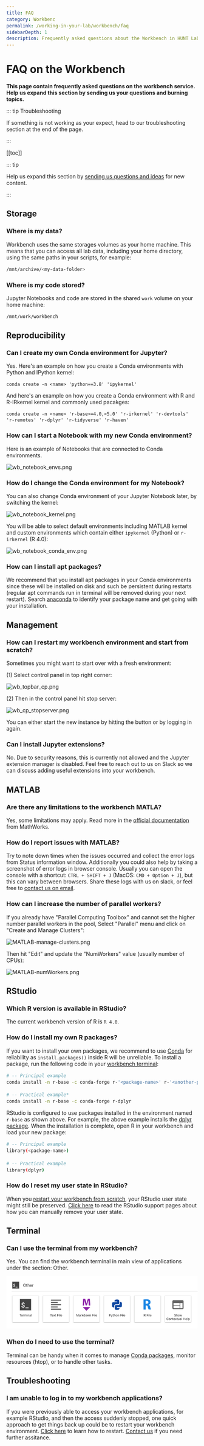 ```yaml
---
title: FAQ
category: Workbenc
permalink: /working-in-your-lab/workbench/faq
sidebarDepth: 1
description: Frequently asked questions about the Workbench in HUNT Lab.
---
```


# FAQ on the Workbench

**This page contain frequently asked questions on the workbench service. Help us expand this section by sending us your questions and burning topics.**

::: tip Troubleshooting

If something is not working as your expect, head to our troubleshooting section at the end of the page.

:::

[[toc]]

::: tip

Help us expand this section by [sending us questions and ideas](/contact) for new content.

:::


## Storage

### Where is my data?

Workbench uses the same storages volumes as your home machine. This means that you can access all lab data, including your home directory, using the same paths in your scripts, for example: 

```bash
/mnt/archive/<my-data-folder>
```

### Where is my code stored?

Jupyter Notebooks and code are stored in the shared `work` volume on your home machine:

```bash
/mnt/work/workbench
```

## Reproducibility

### Can I create my own Conda environment for Jupyter?

Yes. Here's an example on how you create a Conda environments with Python and IPython kernel:

```
conda create -n <name> 'python==3.8' 'ipykernel'
```

And here's an example on how you create a Conda environment with R and R-IRkernel kernel and commonly used pacakges:

```
conda create -n <name> 'r-base>=4.0,<5.0' 'r-irkernel' 'r-devtools' 'r-remotes' 'r-dplyr' 'r-tidyverse' 'r-haven'
```

### How can I start a Notebook with my new Conda environment?

Here is an example of Notebooks that are connected to Conda environments.

![wb_notebook_envs.png](./images/wb_notebook_envs.png)

### How do I change the Conda environment for my Notebook?

You can also change Conda environment of your Jupyter Notebook later, by switching the kernel:

![wb_notebook_kernel.png](./images/wb_notebook_kernel.png)

You will be able to select default environments including MATLAB kernel and custom environments which contain either `ipykernel` (Python) or `r-irkernel` (R 4.0):

![wb_notebook_conda_env.png](./images/wb_notebook_conda_env.png)

### How can I install apt packages? 

We recommend that you install apt packages in your Conda environments since these will be installed on disk and such be persistent during restarts (regular apt commands run in terminal will be removed during your next restart). Search [anaconda](https://anaconda.org/) to identify your package name and get going with your installation.




## Management

### How can I restart my workbench environment and start from scratch?

Sometimes you might want to start over with a fresh environment: 

(1) Select control panel in top right corner:

![wb_topbar_cp.png](./images/wb_topbar_cp.png)

(2) Then in the control panel hit stop server:

![wb_cp_stopserver.png](./images/wb_cp_stopserver.png)

You can either start the new instance by hitting the button or by logging in again.

### Can I install Jupyter extensions?

No. Due to security reasons, this is currently not allowed and the Jupyter extension manager is disabled. Feel free to reach out to us on Slack so we can discuss adding useful extensions into your workbench.




## MATLAB

### Are there any limitations to the workbench MATLA?

Yes, some limitations may apply. Read more in the [official documentation](https://se.mathworks.com/products/matlab-online/limitations.html) from MathWorks.

### How do I report issues with MATLAB?

Try to note down times when the issues occurred and collect the error logs from Status information window.
Additionally you could also help by taking a screenshot of error logs in browser console.
Usually you can open the console with a shortcut: `CTRL + SHIFT + J` (MacOS: `CMD + Option + J`), but this can vary between browsers. Share these logs with us on slack, or feel free to [contact us on email](https://docs.hdc.ntnu.no/contact/).

### How can I increase the number of parallel workers?

If you already have "Parallel Computing Toolbox" and cannot set the higher number parallel workers in the pool, Select "Parallel" menu and click on "Create and Manage Clusters":

![MATLAB-manage-clusters.png](./images/MATLAB-manage-clusters.png)

Then hit "Edit" and update the "NumWorkers" value (usually number of CPUs):

![MATLAB-numWorkers.png](./images/MATLAB-numWorkers.png)

## RStudio

### Which R version is available in RStudio? 

The current workbench version of R is `R 4.0`.

### How do I install my own R packages? 

If you want to install your own packages, we recommend to use [Conda](/working-in-your-lab/analytical-tools/conda/) for reliability as `install.packages()` inside R will be unreliable. To install a package, run the following code in your [workbench terminal](/working-in-your-lab/workbench/faq/#terminal):

```bash
# -- Principal example
conda install -n r-base -c conda-forge r-'<package-name>' r-'<another-package-name>'

# -- Practical example*
conda install -n r-base -c conda-forge r-dplyr
```

RStudio is configured to use packages installed in the environment named `r-base` as shown above. For example, the above example installs the [dplyr package](https://anaconda.org/conda-forge/r-dplyr). When the installation is complete, open R in your workbench and load your new package: 

```bash 
# -- Principal example
library(<package-name>)

# -- Practical example
library(dplyr)
```

### How do I reset my user state in RStudio? 

When you [restart your workbench from scratch](/working-in-your-lab/workbench/faq/#how-can-i-restart-my-workbench-environment-and-start-from-scratch), your RStudio user state might still be preserved. [Click here](https://support.rstudio.com/hc/en-us/articles/218730228-Resetting-a-user-s-state-on-RStudio-Workbench-RStudio-Server) to read the RStudio support pages about how you can manually remove your user state.


## Terminal

### Can I use the terminal from my workbench?  

Yes. You can find the workbench terminal in main view of applications under the section: Other.

![other_apps_terminal.png](./images/other_apps_terminal.png)

### When do I need to use the terminal? 

Terminal can be handy when it comes to manage [Conda packages](/working-in-your-lab/analytical-tools/conda/), monitor resources (htop), or to handle other tasks.


## Troubleshooting

### I am unable to log in to my workbench applications? 

If you were previously able to access your workbench applications, for example RStudio, and then the access suddenly stopped, one quick approach to get things back up could be to restart your workbench environment. [Click here](/working-in-your-lab/workbench/faq/#how-can-i-restart-my-workbench-environment-and-start-from-scratch) to learn how to restart. [Contact us](/contact) if you need further assitance.


